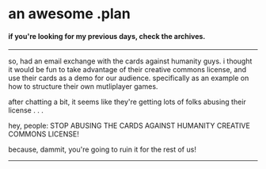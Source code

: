 # an awesome .plan

#### if you're looking for my previous days, check the archives.

---

so, had an email exchange with the cards against humanity guys.  i thought it would be fun to take advantage of their creative commons license, and use their cards as a demo for our audience. specifically as an example on how to structure their own mutliplayer games.

after chatting a bit, it seems like they're getting lots of folks abusing their license . . .

hey, people: STOP ABUSING THE CARDS AGAINST HUMANITY CREATIVE COMMONS LICENSE!

because, dammit, you're going to ruin it for the rest of us!

---

